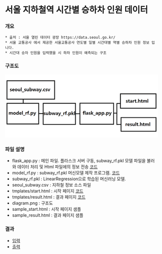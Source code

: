 # 서울 지하철역 시간별 승하차 인원 데이터 

### 개요
    * 출처 : 서울 열린 데이터 광장 https://data.seoul.go.kr/
    * 서울 교통공사 에서 제공한 서울교통공사 연도별 일별 시간대별 역별 승하차 인원 정보 입니다. 
    * 시간대 승차 인원을 입력했을 시 하차 인원이 예측되는 구조

### 구조도
![구조도](Flask_Subway/diagram.png)
    
### 파일 설명
   * flask_app.py : 메인 파일. 플라스크 서버 구동, subway_rf.pkl 모델 파일을 불러와 데이터 처리 및 Html 파일에의 정보 전송 [코드](Flask_Subway/flask_app.py)
   * model_rf.py : subway_rf.pkl 머신모델 제작 프로그램. [코드](Flask_Subway/model_rf.py)
   * subway_rf.pkl : LinearRegression으로 학습된 머신러닝 모델.
   * seoul_subway.csv : 지하철 정보 소스 파일
   * tmplates/start.html : 시작 페이지 [코드](Flask_Subway/templates/start.html)
   * tmplates/result.html : 결과 페이지 [코드](Flask_Subway/templates/result.html)
   * diagram.png : 구조도
   * sample_start.html : 시작 페이지 샘플
   * sample_result.html : 결과 페이지 샘플
    

### 결과
   * [입력](https://likemilktea.github.io/Flask_Subway/templates/start.html)
   * [출력](https://likemilktea.github.io/Flask_Subway/sample_result.html)



